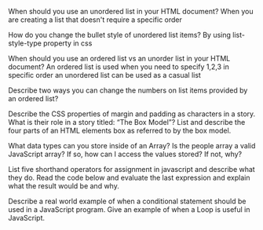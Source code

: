 When should you use an unordered list in your HTML document?
When you are creating a list that doesn't require a specific order

How do you change the bullet style of unordered list items?
By using list-style-type property in css

When should you use an ordered list vs an unorder list in your HTML document?
An ordered list is used when you need to specify 1,2,3 in specific order 
an unordered list can be used as a casual list 

Describe two ways you can change the numbers on list items provided by an ordered list?



Describe the CSS properties of margin and padding as characters in a story. What is their role in a story titled: “The Box Model”?
List and describe the four parts of an HTML elements box as referred to by the box model.

What data types can you store inside of an Array?
Is the people array a valid JavaScript array? If so, how can I access the values stored? If not, why?

List five shorthand operators for assignment in javascript and describe what they do.
Read the code below and evaluate the last expression and explain what the result would be and why.

Describe a real world example of when a conditional statement should be used in a JavaScript program.
Give an example of when a Loop is useful in JavaScript.

